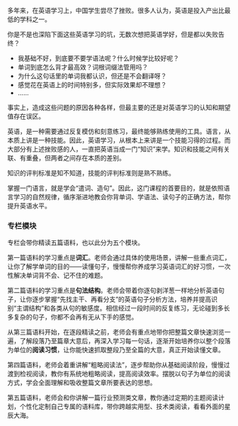 多年来，在英语学习上，中国学生尝尽了挫败。很多人认为，英语是投入产出比最低的学科之一。

你是不是也深陷下面这些英语学习的坑，无数次想把英语学好，但是都以失败告终？

- 我基础不好，到底要不要学语法呢？什么时候学比较好呢？
- 单词到底怎么背才最高效？词根词缀法管用吗？
- 为什么这句话里的单词我都认识，但还是不会翻译呀？
- 感觉花在英语上的时间特别多，但实际效果却不理想？
- ……

事实上，造成这些问题的原因各种各样，但最主要的还是对英语学习的认知和期望值存在误区。

英语，是一种需要通过反复模仿和刻意练习，最终能够熟练使用的工具。语言，从本质上讲是一种技能。因此，英语学习，从根本上来讲是一个技能习得的过程。而大部分有上述挫败感的人，一直把英语当成一门“知识”来学。知识和技能之间有关联、有重叠，但两者之间存在本质的差别。

知识的评判标准是知不知道，技能的评判标准则是熟不熟练。

掌握一门语言，就是学会“遣词、造句”。因此，这门课程的首要目的，就是依照语言学习的自然规律，循序渐进地教会你背单词、学语法、读句子的正确方法，帮你提升英语水平。

### 专栏模块

专栏会带你精读五篇语料，也以此分为五个模块。

第一篇语料的学习重点是**词汇**。老师会通过具体的使用场景，讲解一些重点词汇，让你了解学单词的目的——读懂句子，慢慢帮你养成学习英语词汇的好习惯，一次性解决单词背不会、记不住的难题。

第二篇语料的学习重点是**句法结构**。老师会带着你逐句剥洋葱一样地分析英语句子，让你逐步掌握“先找主干、再看分支”的英语句子分析方法，培养并提高识别“主谓结构”和各类从句的敏感度。相信经过一段时间的反复练习，无论碰到多长多复杂的句子，你都不会再有无从下手的感觉。

从第三篇语料开始，在逐段精读之前，老师会有重点地带你把整篇文章快速浏览一遍，了解段落乃至篇章大意后，再深入学习每一句话，逐渐开始培养你以整个段落为单位的**阅读习惯**，让你能快速抓取整段乃至全篇的大意，真正开始读懂文章。

第四篇语料，老师会着重讲解“粗略阅读法”，逐步帮助你从基础阅读阶段，慢慢过渡到检视阅读，教你有系统地粗略阅读，提高阅读效率。摆脱以句子为单位的阅读方式，学会全面理解和吸收整篇文章所要表达的思想。

第五篇语料，老师会和你讲解一篇行业预测类文章，教你通过定期的主题阅读计划，个性化定制自己专属的语料库，带你跨越实用型、技术类阅读，看看外面的星辰大海。